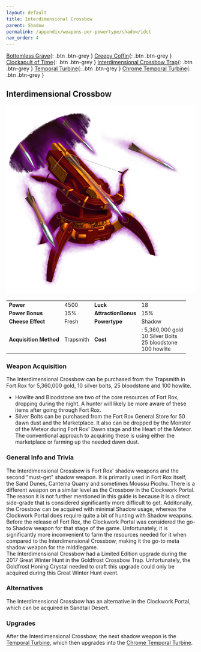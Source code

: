 ```yaml
---
layout: default
title: Interdimensional Crossbow
parent: Shadow
permalink: /appendix/weapons-per-powertype/shadow/idct
nav_order: 4
---
```

<span class="fs-1">[Bottomless Grave](/appendix/weapons-per-powertype/shadow/bg){: .btn .btn-grey } </span><span class="fs-1"> [Creepy Coffin](/appendix/weapons-per-powertype/shadow/coffin){: .btn .btn-grey } </span><span class="fs-1"> [Clockapult of Time](/appendix/weapons-per-powertype/shadow/cot){: .btn .btn-grey } </span><span class="fs-1"> [Interdimensional Crossbow Trap](/appendix/weapons-per-powertype/shadow/idct){: .btn .btn-grey } </span><span class="fs-1"> [Temporal Turbine](/appendix/weapons-per-powertype/shadow/tt){: .btn .btn-grey } </span><span class="fs-1"> [Chrome Temporal Turbine](/appendix/weapons-per-powertype/shadow/ctt){: .btn .btn-grey } </span>

## Interdimensional Crossbow

<img src="/assets/images/ict.png" alt="Interdimensional Crossbow's Image" width="600">

|||||
|---|---|---|---|
| __Power__ 	| 4500 	| __Luck__ 	| 18 	|
| __Power Bonus__ 	| 15% 	|__AttractionBonus__ 	| 15% 	|
| __Cheese Effect__ 	| Fresh	| __Powertype__ 	| Shadow 	|
| __Acquisition Method__ 	| Trapsmith	| __Cost__ 	| : 5,360,000 gold <br> 10 Silver Bolts <br> 25 bloodstone <br> 100 howlite	|

### Weapon Acquisition
The Interdimensional Crossbow can be purchased from the Trapsmith in Fort Rox for 5,360,000 gold, 10 silver bolts, 25 bloodstone and 100 howlite.  
- Howlite and Bloodstone are two of the core resources of Fort Rox, dropping during the night. A hunter will likely be more aware of these items after going through Fort Rox.
- Silver Bolts can be purchased from the Fort Rox General Store for 50 dawn dust and the Marketplace. It also can be dropped by the Monster of the Meteor during Fort Rox' Dawn stage and the Heart of the Meteor. The conventional approach to acquiring these is using either the marketplace or farming up the needed dawn dust. 

### General Info and Trivia
The Interdimensional Crossbow is Fort Rox' shadow weapons and the second "must-get" shadow weapon. It is primarily used in Fort Rox itself, the Sand Dunes, Canterra Quarry and sometimes Moussu Picchu.
There is a different weapon on a similar level as the Crossbow in the Clockwork Portal. The reason it is not further mentioned in this guide is because it is a direct side-grade that is considered significantly more difficult to get. Additonally, the Crossbow can be acquired with minimal Shadow usage, whereas the Clockwork Portal does require quite a bit of hunting with Shadow weapons.
Before the release of Fort Rox, the Clockwork Portal was considered the go-to Shadow weapon for that stage of the game. Unfortunately, it is significantly more inconvenient to farm the resources needed for it when compared to the Interdimensional Crossbow, making it the go-to meta shadow weapon for the middlegame.  
The Interdimensional Crossbow had a Limited Edition upgrade during the 2017 Great Winter Hunt in the Goldfrost Crossbow Trap. Unfortunately, the Goldfrost Honing Crystal needed to craft this upgrade could only be acquired during this Great Winter Hunt event.

### Alternatives
The Interdimensional Crossbow has an alternative in the Clockwork Portal, which can be acquired in Sandtail Desert.

### Upgrades
After the Interdimensional Crossbow, the next shadow weapon is the [Temporal Turbine](/appendix/weapons-per-powertype/shadow/tt), which then upgrades into the [Chrome Temporal Turbine](/appendix/weapons-per-powertype/shadow/ctt).